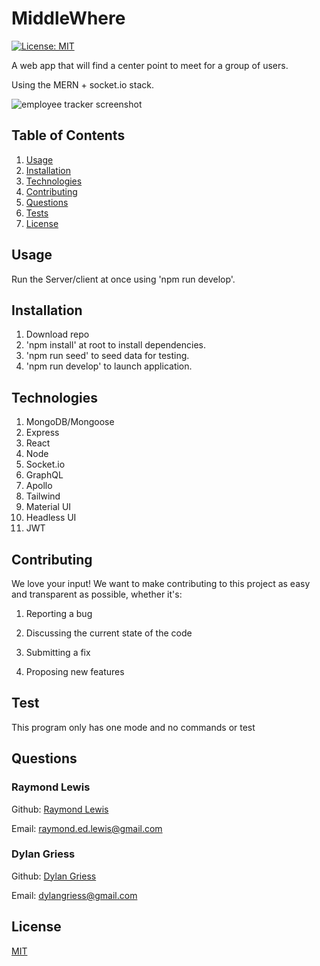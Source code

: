# MiddleWhere

[![License: MIT](https://img.shields.io/badge/License-MIT-yellow.svg)](https://opensource.org/licenses/MIT)

A web app that will find a center point to meet for a group of users.

Using the MERN + socket.io stack.

![employee tracker screenshot](https://user-images.githubusercontent.com/107587452/189556472-9c0ddb4d-686c-402b-b1ce-78740a187481.png)

## Table of Contents

1.  [Usage](#usage)
2.  [Installation](#installation)
3.  [Technologies](#technologies)
4.  [Contributing](#contributing)
5.  [Questions](#questions)
6.  [Tests](#tests)
7.  [License](#license)

## Usage

Run the Server/client at once using 'npm run develop'.

## Installation

1.  Download repo
2.  'npm install' at root to install dependencies.
3.  'npm run seed' to seed data for testing.
4.  'npm run develop' to launch application.

## Technologies

1.  MongoDB/Mongoose
2.  Express
3.  React
4.  Node
5.  Socket.io
6.  GraphQL
7.  Apollo
8.  Tailwind
9.  Material UI
10. Headless UI
11. JWT

## Contributing

We love your input! We want to make contributing to this project as easy and transparent as possible, whether it's:

1.  Reporting a bug

2.  Discussing the current state of the code

3.  Submitting a fix

4.  Proposing new features

## Test

This program only has one mode and no commands or test

## Questions

### Raymond Lewis

Github: <a href='https://github.com/l1keafox'>Raymond Lewis</a>

Email: <a href="mailto: raymond.ed.lewis@gmail.com">raymond.ed.lewis@gmail.com</a>

### Dylan Griess

Github: <a href='https://github.com/dylangriess'>Dylan Griess</a>

Email: <a href="mailto: dylangriess@gmail.com">dylangriess@gmail.com</a>

## License

[MIT](https://choosealicense.com/licenses/mit/)
